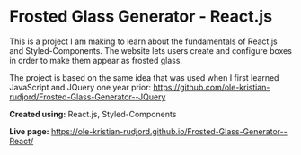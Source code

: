 # Frosted Glass Generator - React.js

This is a project I am making to learn about the fundamentals of React.js and Styled-Components.
The website lets users create and configure boxes in order to make them appear as frosted glass.

The project is based on the same idea that was used when I first learned JavaScript and JQuery one year prior: 
https://github.com/ole-kristian-rudjord/Frosted-Glass-Generator--JQuery

<b>Created using:</b> React.js, Styled-Components

<b>Live page:</b> https://ole-kristian-rudjord.github.io/Frosted-Glass-Generator--React/
